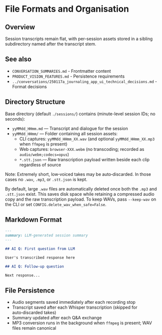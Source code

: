 # File Formats and Organisation

## Overview

Session transcripts remain flat, with per-session assets stored in a sibling subdirectory named after the transcript stem.

## See also

- `CONVERSATION_SUMMARIES.md` - Frontmatter content
- `PRODUCT_VISION_FEATURES.md` - Persistence requirements
- `../conversations/250117a_journaling_app_ui_technical_decisions.md` - Format decisions

## Directory Structure

Base directory (default `./sessions/`) contains (minute-level session IDs; no seconds):
- `yyMMdd_HHmm.md` — Transcript and dialogue for the session
- `yyMMdd_HHmm/` — Folder containing all session assets:
  - CLI captures: `yyMMdd_HHmm_XX.wav` (and optional `yyMMdd_HHmm_XX.mp3` when `ffmpeg` is present)
  - Web captures: `browser-XXX.webm` (no transcoding; recorded as `audio/webm;codecs=opus`)
  - `*.stt.json` — Raw transcription payload written beside each clip regardless of source

Note: Extremely short, low‑voiced takes may be auto‑discarded. In those cases no `.wav`, `.mp3`, or `.stt.json` is kept.

By default, large `.wav` files are automatically deleted once both the `.mp3` and `.stt.json` exist. This saves disk space while retaining a compressed audio copy and the raw transcription payload. To keep WAVs, pass `--keep-wav` on the CLI or set `CONFIG.delete_wav_when_safe=False`.

## Markdown Format

```markdown
---
summary: LLM-generated session summary
---

## AI Q: First question from LLM

User's transcribed response here

## AI Q: Follow-up question

Next response...
```

## File Persistence

- Audio segments saved immediately after each recording stop
- Transcript saved after each Whisper transcription (skipped for auto‑discarded takes)
- Summary updated after each Q&A exchange
- MP3 conversion runs in the background when `ffmpeg` is present; WAV files remain canonical
